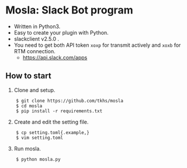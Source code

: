 # Mosla: Slack Bot program

* Written in Python3.
* Easy to create your plugin with Python.
* slackclient v2.5.0 .
* You need to get both API token `xoxp` for transmit actively and `xoxb` for RTM connection.
  * https://api.slack.com/apps

## How to start

1. Clone and setup.
```
    $ git clone https://github.com/tkhs/mosla
    $ cd mosla
    $ pip install -r requirements.txt
```
2. Create and edit the setting file.
```
    $ cp setting.toml{.example,}
    $ vim setting.toml
```
3. Run mosla.
```
    $ python mosla.py
```

